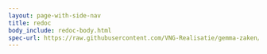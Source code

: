 ```yaml
---
layout: page-with-side-nav
title: redoc
body_include: redoc-body.html
spec-url: https://raw.githubusercontent.com/VNG-Realisatie/gemma-zaken/master/api-specificatie/zrc/1.1.x/openapi.yaml
---
```


<redoc spec-url='{{ page.spec-url}}'></redoc>
